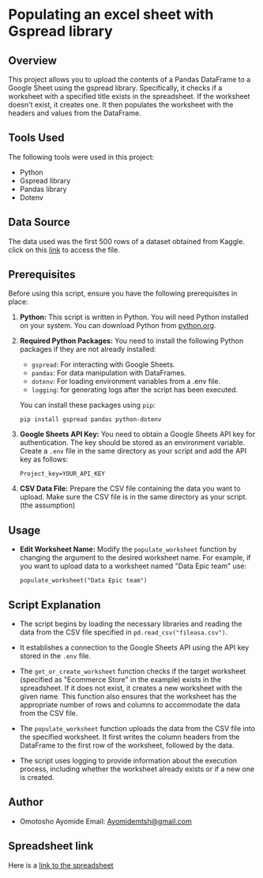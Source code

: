 # Populating an excel sheet with Gspread library

## Overview

This project allows you to upload the contents of a Pandas DataFrame to a Google Sheet using the gspread library. Specifically, it checks if a worksheet with a specified title exists in the spreadsheet. If the worksheet doesn't exist, it creates one. It then populates the worksheet with the headers and values from the DataFrame.


## Tools Used
The following tools were used in this project:
   - Python
   - Gspread library
   - Pandas library
   - Dotenv

##  Data Source
The data used was the first 500 rows of a dataset obtained from Kaggle. click on this [link](https://www.kaggle.com/datasets/lissetteg/ecommerce-dataset) to access the file.

## Prerequisites

Before using this script, ensure you have the following prerequisites in place:

1. **Python:** This script is written in Python. You will need Python installed on your system. You can download Python from [python.org](https://www.python.org/downloads/).

2. **Required Python Packages:** You need to install the following Python packages if they are not already installed:

   - `gspread`: For interacting with Google Sheets.
   - `pandas`: For data manipulation with DataFrames.
   - `dotenv`: For loading environment variables from a .env file.
   - `logging`: for generating logs after the script has been executed.

   You can install these packages using `pip`:

   ```
   pip install gspread pandas python-dotenv
   ```

3. **Google Sheets API Key:** You need to obtain a Google Sheets API key for authentication. The key should be stored as an environment variable. Create a `.env` file in the same directory as your script and add the API key as follows:

   ```
   Project_key=YOUR_API_KEY
   ```

4. **CSV Data File:** Prepare the CSV file containing the data you want to upload. Make sure the CSV file is in the same directory as your script.(the assumption)

## Usage

- **Edit Worksheet Name:** Modify the `populate_worksheet` function by changing the argument to the desired worksheet name. For example, if you want to upload data to a worksheet named "Data Epic team" use:

   ```
   populate_worksheet("Data Epic team")
   ```


## Script Explanation

- The script begins by loading the necessary libraries and reading the data from the CSV file specified in `pd.read_csv("fileasa.csv")`.

- It establishes a connection to the Google Sheets API using the API key stored in the `.env` file.

- The `get_or_create_worksheet` function checks if the target worksheet (specified as "Ecommerce Store" in the example) exists in the spreadsheet. If it does not exist, it creates a new worksheet with the given name. This function also ensures that the worksheet has the appropriate number of rows and columns to accommodate the data from the CSV file.

- The `populate_worksheet` function uploads the data from the CSV file into the specified worksheet. It first writes the column headers from the DataFrame to the first row of the worksheet, followed by the data.

- The script uses logging to provide information about the execution process, including whether the worksheet already exists or if a new one is created.



## Author

 - Omotosho Ayomide
 Email: Ayomidemtsh@gmail.com



 ## Spreadsheet link
 
Here is a [link to the spreadsheet](https://docs.google.com/spreadsheets/d/1CpGvA2oy0FOdC-IdyFeO2JDkaiWxY9sX1cO6Vl8Zz04/edit?usp=sharing)  